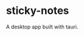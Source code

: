 # sticky-notes

A desktop app built with tauri.

<!-- 
- multiple windows
- SQLite persistence 
- Svelte
-->
